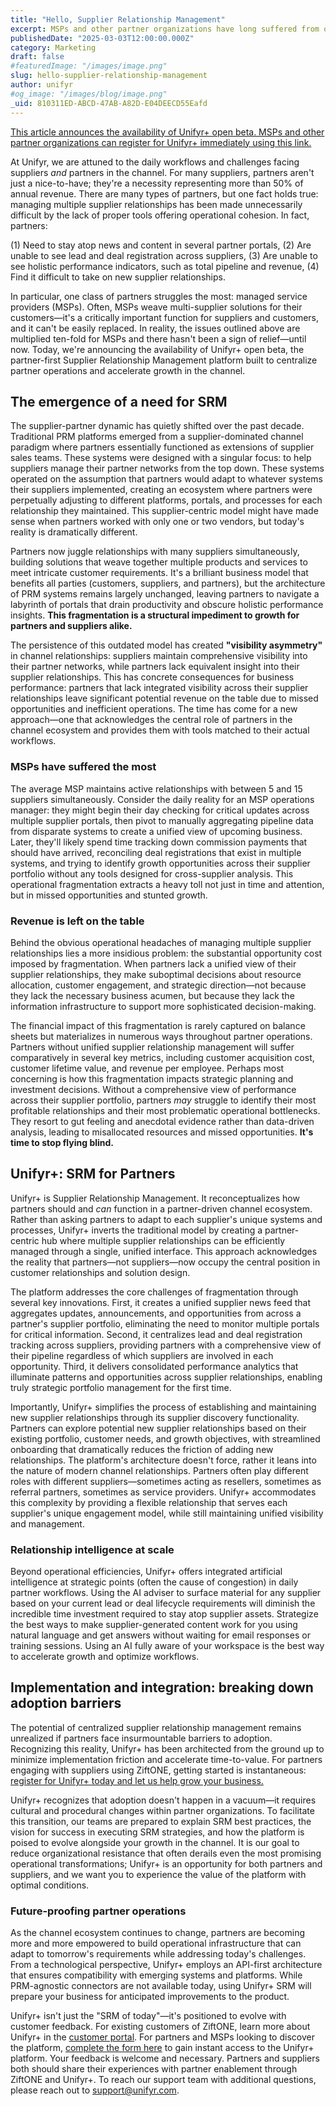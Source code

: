 ```yaml
---
title: "Hello, Supplier Relationship Management"
excerpt: MSPs and other partner organizations have long suffered from operational inefficiencies. Unifyr+ changes the way partners work in the channel.
publishedDate: "2025-03-03T12:00:00.000Z"
category: Marketing
draft: false
#featuredImage: "/images/image.png"
slug: hello-supplier-relationship-management
author: unifyr
#og_image: "/images/blog/image.png"
_uid: 810311ED-ABCD-47AB-A82D-E04DEECD55Eafd
---
```

[This article announces the availability of Unifyr+ open beta. MSPs and other partner organizations can register for Unifyr+ immediately using this link.](/start/?e=partner)

At Unifyr, we are attuned to the daily workflows and challenges facing suppliers _and_ partners in the channel. For many suppliers, partners aren't just a nice-to-have; they're a necessity representing more than 50% of annual revenue. There are many types of partners, but one fact holds true: managing multiple supplier relationships has been made unnecessarily difficult by the lack of proper tools offering operational cohesion. In fact, partners:

(1) Need to stay atop news and content in several partner portals,
(2) Are unable to see lead and deal registration across suppliers,
(3) Are unable to see holistic performance indicators, such as total pipeline and revenue,
(4) Find it difficult to take on new supplier relationships.

In particular, one class of partners struggles the most: managed service providers (MSPs). Often, MSPs weave multi-supplier solutions for their customers—it's a critically important function for suppliers and customers, and it can't be easily replaced. In reality, the issues outlined above are multiplied ten-fold for MSPs and there hasn't been a sign of relief—until now. Today, we're announcing the availability of Unifyr+ open beta, the partner-first Supplier Relationship Management platform built to centralize partner operations and accelerate growth in the channel.

## The emergence of a need for SRM

The supplier-partner dynamic has quietly shifted over the past decade. Traditional PRM platforms emerged from a supplier-dominated channel paradigm where partners essentially functioned as extensions of supplier sales teams. These systems were designed with a singular focus: to help suppliers manage their partner networks from the top down. These systems operated on the assumption that partners would adapt to whatever systems their suppliers implemented, creating an ecosystem where partners were perpetually adjusting to different platforms, portals, and processes for each relationship they maintained. This supplier-centric model might have made sense when partners worked with only one or two vendors, but today's reality is dramatically different.

Partners now juggle relationships with many suppliers simultaneously, building solutions that weave together multiple products and services to meet intricate customer requirements. It's a brilliant business model that benefits all parties (customers, suppliers, and partners), but the architecture of PRM systems remains largely unchanged, leaving partners to navigate a labyrinth of portals that drain productivity and obscure holistic performance insights. **This fragmentation is a structural impediment to growth for partners and suppliers alike.**

The persistence of this outdated model has created **"visibility asymmetry"** in channel relationships: suppliers maintain comprehensive visibility into their partner networks, while partners lack equivalent insight into their supplier relationships. This has concrete consequences for business performance: partners that lack integrated visibility across their supplier relationships leave significant potential revenue on the table due to missed opportunities and inefficient operations. The time has come for a new approach—one that acknowledges the central role of partners in the channel ecosystem and provides them with tools matched to their actual workflows.

### MSPs have suffered the most

The average MSP maintains active relationships with between 5 and 15 suppliers simultaneously. Consider the daily reality for an MSP operations manager: they might begin their day checking for critical updates across multiple supplier portals, then pivot to manually aggregating pipeline data from disparate systems to create a unified view of upcoming business. Later, they'll likely spend time tracking down commission payments that should have arrived, reconciling deal registrations that exist in multiple systems, and trying to identify growth opportunities across their supplier portfolio without any tools designed for cross-supplier analysis. This operational fragmentation extracts a heavy toll not just in time and attention, but in missed opportunities and stunted growth.

### Revenue is left on the table

Behind the obvious operational headaches of managing multiple supplier relationships lies a more insidious problem: the substantial opportunity cost imposed by fragmentation. When partners lack a unified view of their supplier relationships, they make suboptimal decisions about resource allocation, customer engagement, and strategic direction—not because they lack the necessary business acumen, but because they lack the information infrastructure to support more sophisticated decision-making.

The financial impact of this fragmentation is rarely captured on balance sheets but materializes in numerous ways throughout partner operations. Partners without unified supplier relationship management will suffer comparatively in several key metrics, including customer acquisition cost, customer lifetime value, and revenue per employee. Perhaps most concerning is how this fragmentation impacts strategic planning and investment decisions. Without a comprehensive view of performance across their supplier portfolio, partners _may_ struggle to identify their most profitable relationships and their most problematic operational bottlenecks. They resort to gut feeling and anecdotal evidence rather than data-driven analysis, leading to misallocated resources and missed opportunities. **It's time to stop flying blind.**

## Unifyr+: SRM for Partners

Unifyr+ is Supplier Relationship Management. It reconceptualizes how partners should and _can_ function in a partner-driven channel ecosystem. Rather than asking partners to adapt to each supplier's unique systems and processes, Unifyr+ inverts the traditional model by creating a partner-centric hub where multiple supplier relationships can be efficiently managed through a single, unified interface. This approach acknowledges the reality that partners—not suppliers—now occupy the central position in customer relationships and solution design.

The platform addresses the core challenges of fragmentation through several key innovations. First, it creates a unified supplier news feed that aggregates updates, announcements, and opportunities from across a partner's supplier portfolio, eliminating the need to monitor multiple portals for critical information. Second, it centralizes lead and deal registration tracking across suppliers, providing partners with a comprehensive view of their pipeline regardless of which suppliers are involved in each opportunity. Third, it delivers consolidated performance analytics that illuminate patterns and opportunities across supplier relationships, enabling truly strategic portfolio management for the first time.

Importantly, Unifyr+ simplifies the process of establishing and maintaining new supplier relationships through its supplier discovery functionality. Partners can explore potential new supplier relationships based on their existing portfolio, customer needs, and growth objectives, with streamlined onboarding that dramatically reduces the friction of adding new relationships. The platform's architecture doesn't force, rather it leans into the nature of modern channel relationships. Partners often play different roles with different suppliers—sometimes acting as resellers, sometimes as referral partners, sometimes as service providers. Unifyr+ accommodates this complexity by providing a flexible relationship that serves each supplier's unique engagement model, while still maintaining unified visibility and management.

### Relationship intelligence at scale

Beyond operational efficiencies, Unifyr+ offers integrated artificial intelligence at strategic points (often the cause of congestion) in daily partner workflows. Using the AI adviser to surface material for any supplier based on your current lead or deal lifecycle requirements will diminish the incredible time investment required to stay atop supplier assets. Strategize the best ways to make supplier-generated content work for you using natural language and get answers without waiting for email responses or training sessions. Using an AI fully aware of your workspace is the best way to accelerate growth and optimize workflows.

## Implementation and integration: breaking down adoption barriers

The potential of centralized supplier relationship management remains unrealized if partners face insurmountable barriers to adoption. Recognizing this reality, Unifyr+ has been architected from the ground up to minimize implementation friction and accelerate time-to-value. For partners engaging with suppliers using ZiftONE, getting started is instantaneous: [register for Unifyr+ today and let us help grow your business.](/start/?e=partner)

Unifyr+ recognizes that adoption doesn't happen in a vacuum—it requires cultural and procedural changes within partner organizations. To facilitate this transition, our teams are prepared to explain SRM best practices, the vision for success in executing SRM strategies, and how the platform is poised to evolve alongside your growth in the channel. It is our goal to reduce organizational resistance that often derails even the most promising operational transformations; Unifyr+ is an opportunity for both partners and suppliers, and we want you to experience the value of the platform with optimal conditions.

### Future-proofing partner operations

As the channel ecosystem continues to change, partners are becoming more and more empowered to build operational infrastructure that can adapt to tomorrow's requirements while addressing today's challenges. From a technological perspective, Unifyr+ employs an API-first architecture that ensures compatibility with emerging systems and platforms. While PRM-agnostic connectors are not available today, using Unifyr+ SRM will prepare your business for anticipated improvements to the product.

Unifyr+ isn't just the "SRM of today"—it's positioned to evolve with customer feedback. For existing customers of ZiftONE, learn more about Unifyr+ in the [customer portal](https://customer.ziftone.com/#/page/unifyrplus-intro). For partners and MSPs looking to discover the platform, [complete the form here](/start/?e=partner) to gain instant access to the Unifyr+ platform. Your feedback is welcome and necessary. Partners and suppliers both should share their experiences with partner enablement through ZiftONE and Unifyr+. To reach our support team with additional questions, please reach out to [support@unifyr.com](mailto:support@unifyr.com).
